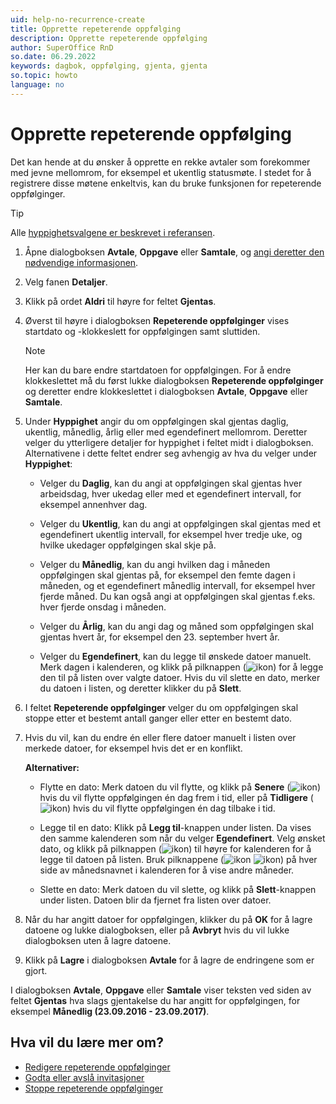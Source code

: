 ```yaml
---
uid: help-no-recurrence-create
title: Opprette repeterende oppfølging
description: Opprette repeterende oppfølging
author: SuperOffice RnD
so.date: 06.29.2022
keywords: dagbok, oppfølging, gjenta, gjenta
so.topic: howto
language: no
---
```


# Opprette repeterende oppfølging

Det kan hende at du ønsker å opprette en rekke avtaler som forekommer med jevne mellomrom, for eksempel et ukentlig statusmøte. I stedet for å registrere disse møtene enkeltvis, kan du bruke funksjonen for repeterende oppfølginger.

> [!TIP]
> Alle [hyppighetsvalgene er beskrevet i referansen][4].

1. Åpne dialogboksen **Avtale**, **Oppgave** eller **Samtale**, og [angi deretter den nødvendige informasjonen][5].

2. Velg fanen **Detaljer**.

3. Klikk på ordet **Aldri** til høyre for feltet **Gjentas**.

4. Øverst til høyre i dialogboksen **Repeterende oppfølginger** vises startdato og -klokkeslett for oppfølgingen samt sluttiden.

    > [!NOTE]
    > Her kan du bare endre startdatoen for oppfølgingen. For å endre klokkeslettet må du først lukke dialogboksen **Repeterende oppfølginger** og deretter endre klokkeslettet i dialogboksen **Avtale**, **Oppgave** eller **Samtale**.

5. Under **Hyppighet** angir du om oppfølgingen skal gjentas daglig, ukentlig, månedlig, årlig eller med egendefinert mellomrom. Deretter velger du ytterligere detaljer for hyppighet i feltet midt i dialogboksen. Alternativene i dette feltet endrer seg avhengig av hva du velger under **Hyppighet**:
    * Velger du **Daglig**, kan du angi at oppfølgingen skal gjentas hver arbeidsdag, hver ukedag eller med et egendefinert intervall, for eksempel annenhver dag.

    * Velger du **Ukentlig**, kan du angi at oppfølgingen skal gjentas med et egendefinert ukentlig intervall, for eksempel hver tredje uke, og hvilke ukedager oppfølgingen skal skje på.

    * Velger du **Månedlig**, kan du angi hvilken dag i måneden oppfølgingen skal gjentas på, for eksempel den femte dagen i måneden, og et egendefinert månedlig intervall, for eksempel hver fjerde måned. Du kan også angi at oppfølgingen skal gjentas f.eks. hver fjerde onsdag i måneden.

    * Velger du **Årlig**, kan du angi dag og måned som oppfølgingen skal gjentas hvert år, for eksempel den 23\. september hvert år.

    * Velger du **Egendefinert**, kan du legge til ønskede datoer manuelt. Merk dagen i kalenderen, og klikk på pilknappen (![ikon][img2]) for å legge den til på listen over valgte datoer. Hvis du vil slette en dato, merker du datoen i listen, og deretter klikker du på **Slett**.

6. I feltet **Repeterende oppfølginger** velger du om oppfølgingen skal stoppe etter et bestemt antall ganger eller etter en bestemt dato.

7. Hvis du vil, kan du endre én eller flere datoer manuelt i listen over merkede datoer, for eksempel hvis det er en konflikt.

    **Alternativer:**

    * Flytte en dato: Merk datoen du vil flytte, og klikk på **Senere** (![ikon][img3]) hvis du vil flytte oppfølgingen én dag frem i tid, eller på **Tidligere** (![ikon][img4]) hvis du vil flytte oppfølgingen én dag tilbake i tid.

    * Legge til en dato: Klikk på **Legg til**-knappen under listen. Da vises den samme kalenderen som når du velger **Egendefinert**. Velg ønsket dato, og klikk på pilknappen (![ikon][img2]) til høyre for kalenderen for å legge til datoen på listen. Bruk pilknappene (![ikon][img5] ![ikon][img6]) på hver side av månedsnavnet i kalenderen for å vise andre måneder.

    * Slette en dato: Merk datoen du vil slette, og klikk på **Slett**-knappen under listen. Datoen blir da fjernet fra listen over datoer.

8. Når du har angitt datoer for oppfølgingen, klikker du på **OK** for å lagre datoene og lukke dialogboksen, eller på **Avbryt** hvis du vil lukke dialogboksen uten å lagre datoene.

9. Klikk på **Lagre** i dialogboksen **Avtale** for å lagre de endringene som er gjort.

I dialogboksen **Avtale**, **Oppgave** eller **Samtale** viser teksten ved siden av feltet **Gjentas** hva slags gjentakelse du har angitt for oppfølgingen, for eksempel **Månedlig (23.09.2016 - 23.09.2017)**.

## Hva vil du lære mer om?

* [Redigere repeterende oppfølginger][1]
* [Godta eller avslå invitasjoner][2]
* [Stoppe repeterende oppfølginger][3]

<!-- Referenced links -->
[1]: ../edit-follow-up.md#repeat
[2]: ../invitation/accept-decline.md
[3]: stop.md
[4]: index.md
[5]: ../screen/dialog-for-followups.md

<!-- Referenced images -->
[img2]: ../../../../media/icons/arrow-right.png
[img3]: ../../../../media/icons/arrow-down.png
[img4]: ../../../../media/icons/arrow-up.png
[img5]: ../../../../media/icons/arrow-left.png
[img6]: ../../../../media/icons/arrow-right.png
